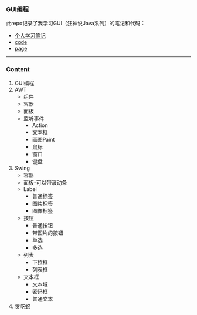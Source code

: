 ### GUI编程

此repo记录了我学习GUI（狂神说Java系列）的笔记和代码：

- [个人学习笔记](https://github.com/Zidiefeng/GUI_study/blob/master/docs)
- [code](https://github.com/Zidiefeng/GUI_study/tree/master/src/com/kaitan) 
- [page](https://zidiefeng.github.io/GUI_study/)

---

### Content

1. GUI编程
2. AWT
    - 组件
    - 容器
    - 面板
    - 监听事件
        - Action
        - 文本框
        - 画图Paint
        - 鼠标
        - 窗口
        - 键盘
3. Swing
    - 容器
    - 面板-可以带滚动条
    - Label
        - 普通标签
        - 图片标签
        - 图像标签
    - 按钮
        - 普通按钮
        - 带图片的按钮
        - 单选
        - 多选
    - 列表
        - 下拉框
        - 列表框
    - 文本框
        - 文本域
        - 密码框
        - 普通文本
4. 贪吃蛇
